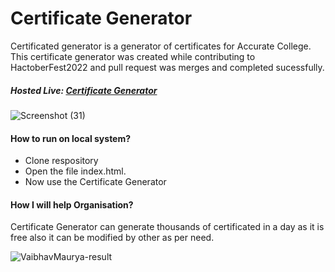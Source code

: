 # Certificate Generator

Certificated generator is a generator of certificates for Accurate College. This certificate generator was created while contributing to HactoberFest2022 and pull request was merges and completed sucessfully. 

##### Hosted Live: [Certificate Generator](https://darling-gnome-b183e7.netlify.app/)

![Screenshot (31)](https://user-images.githubusercontent.com/90946899/221778444-eb66e7b9-d2be-4284-a379-824a2862c049.png)

#### How to run on local system?

- Clone respository
- Open the file index.html.
- Now use the Certificate Generator 

#### How I will help Organisation?
Certificate Generator can generate thousands of certificated in a day as it is free also it can be modified by other as per need. 

![VaibhavMaurya-result](https://user-images.githubusercontent.com/90946899/221778770-a409ff7d-1267-4e08-8a58-0e04c2d1af6c.png)
